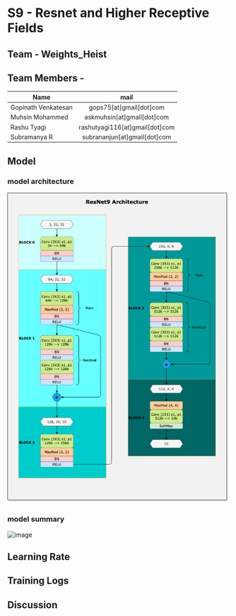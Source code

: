 # S9 - Resnet and Higher Receptive Fields

## Team - Weights_Heist
## Team Members - 

| Name        | mail           |
| ------------- |:-------------:|
|Gopinath Venkatesan|gops75[at]gmail[dot]com|
|Muhsin Mohammed|askmuhsin[at]gmail[dot]com|
|Rashu Tyagi|rashutyagi116[at]gmail[dot]com| 
|Subramanya R|subrananjun[at]gmail[dot]com| 

## Model
### model architecture
![resnet9_architecture](https://github.com/eva7wandb/Eva7_Weights_Heist/blob/main/S9/resources/resnet9_architecture.png)
### model summary
![image](https://user-images.githubusercontent.com/8600096/143740636-e95b6d01-401e-4706-8923-8242cca6c8fe.png)

## Learning Rate


## Training Logs


## Discussion

